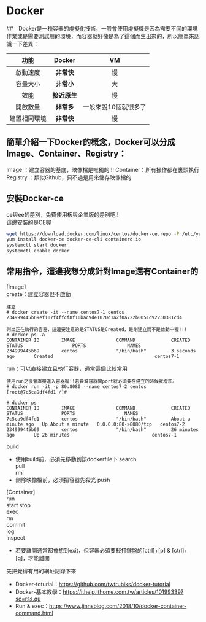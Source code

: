 # Docker
##　Docker是一種容器的虛擬化技術，一般會使用虛擬機是因為需要不同的環境作業或是需要測試用的環境，而容器就好像是為了這個而生出來的，所以簡單來認識一下差異：　　

|    功能    |     Docker    |         VM         |
|:---------:|:--------------:|:------------------:|
|  啟動速度  |   **非常快**   |         慢         |
|  容量大小  |   **非常小**   |         大         |
|   效能     |  **接近原生**  |        慢          |
| 開啟數量   |   **非常多**   | 一般來說10個就很多了 |  
|建置相同環境|   **非常快**    |        慢          |  

## 簡單介紹一下Docker的概念，Docker可以分成Image、Container、Registry：  
Image    ：建立容器的基底，映像檔是唯獨的!!!
Container：所有操作都在裏頭執行
Registry ：類似Github，只不過是用來儲存映像檔的

## 安裝Docker-ce
ce與ee的差別，免費使用板與企業版的差別吧!!  
這邊安裝的是CE喔  
```bash
wget https://download.docker.com/linux/centos/docker-ce.repo -P /etc/yum.repos.d/
yum install docker-ce docker-ce-cli containerd.io
systemctl start docker
systemctl enable docker
```

## 常用指令，這邊我想分成針對Image還有Container的
[Image]  
create：建立容器但不啟動  
```
建立
# docker create -it --name centos7-1 centos
234999445b69ef107f4ffcf8f10bac9de1070d1a2f0a722b0051d92230381cd4

列出正在執行的容器，這邊要注意的是STATUS是Created，是剛建立而不是啟動中喔!!!
# docker ps -a
CONTAINER ID        IMAGE               COMMAND             CREATED             STATUS                  PORTS               NAMES
234999445b69        centos              "/bin/bash"         3 seconds ago       Created                                     centos7-1
```

run：可以直接建立且執行容器，通常這個比較常用  
```
使用run之後會直接進入容器喔!!若要幫容器開port就必須要在建立的時候就增加。
# docker run -it -p 80:8080 --name centos7-2 centos
[root@7c5ca9df4fd1 /]#

# docker ps
CONTAINER ID        IMAGE               COMMAND             CREATED              STATUS              PORTS                  NAMES
7c5ca9df4fd1        centos              "/bin/bash"         About a minute ago   Up About a minute   0.0.0.0:80->8080/tcp   centos7-2
234999445b69        centos              "/bin/bash"         26 minutes ago       Up 26 minutes                              centos7-1
```

build  
* 使用build前，必須先移動到該dockerfile下
search  
pull  
rmi  
* 刪除映像檔前，必須把容器先殺光 
push  

[Container]  
run  
start
stop  
exec  
rm  
commit  
log  
inspect
* 若要離開通常都會想到exit，但容器必須要敲打鍵盤的[ctrl]+[p] & [ctrl]+[q]，才能離開



先把覺得有用的網址記錄下來  
* Docker-toturial：https://github.com/twtrubiks/docker-tutorial  
* Docker-基本教學：https://ithelp.ithome.com.tw/articles/10199339?sc=rss.qu  
* Run & exec：https://www.jinnsblog.com/2018/10/docker-container-command.html  
